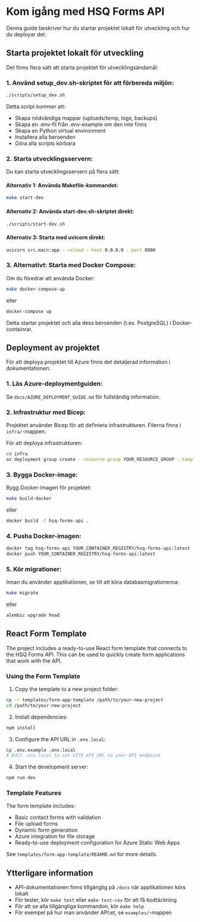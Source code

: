 # Kom igång med HSQ Forms API

Denna guide beskriver hur du startar projektet lokalt för utveckling och hur du deployar det.

## Starta projektet lokalt för utveckling

Det finns flera sätt att starta projektet för utvecklingsändamål:

### 1. Använd setup_dev.sh-skriptet för att förbereda miljön:

```bash
./scripts/setup_dev.sh
```

Detta script kommer att:
- Skapa nödvändiga mappar (uploads/temp, logs, backups)
- Skapa en .env-fil från .env-example om den inte finns
- Skapa en Python virtual environment
- Installera alla beroenden
- Göra alla scripts körbara

### 2. Starta utvecklingsservern:

Du kan starta utvecklingsservern på flera sätt:

#### Alternativ 1: Använda Makefile-kommandot:

```bash
make start-dev
```

#### Alternativ 2: Använda start-dev.sh-skriptet direkt:

```bash
./scripts/start-dev.sh
```

#### Alternativ 3: Starta med uvicorn direkt:

```bash
uvicorn src.main:app --reload --host 0.0.0.0 --port 8000
```

### 3. Alternativt: Starta med Docker Compose:

Om du föredrar att använda Docker:

```bash
make docker-compose-up
```

eller 

```bash
docker-compose up
```

Detta startar projektet och alla dess beroenden (t.ex. PostgreSQL) i Docker-containrar.

## Deployment av projektet

För att deploya projektet till Azure finns det detaljerad information i dokumentationen.

### 1. Läs Azure-deploymentguiden:

Se `docs/AZURE_DEPLOYMENT_GUIDE.md` för fullständig information.

### 2. Infrastruktur med Bicep:

Projektet använder Bicep för att definiera infrastrukturen. Filerna finns i `infra/`-mappen.

För att deploya infrastrukturen:

```bash
cd infra
az deployment group create --resource-group YOUR_RESOURCE_GROUP --template-file main.bicep --parameters main.parameters.json
```

### 3. Bygga Docker-image:

Bygg Docker-imagen för projektet:

```bash
make build-docker
```

eller

```bash
docker build -t hsq-forms-api .
```

### 4. Pusha Docker-imagen:

```bash
docker tag hsq-forms-api YOUR_CONTAINER_REGISTRY/hsq-forms-api:latest
docker push YOUR_CONTAINER_REGISTRY/hsq-forms-api:latest
```

### 5. Kör migrationer:

Innan du använder applikationen, se till att köra databasmigrationerna:

```bash
make migrate
```

eller

```bash
alembic upgrade head
```

## React Form Template

The project includes a ready-to-use React form template that connects to the HSQ Forms API. This can be used to quickly create form applications that work with the API.

### Using the Form Template

1. Copy the template to a new project folder:

```bash
cp -r templates/form-app-template /path/to/your-new-project
cd /path/to/your-new-project
```

2. Install dependencies:

```bash
npm install
```

3. Configure the API URL in `.env.local`:

```bash
cp .env.example .env.local
# Edit .env.local to set VITE_API_URL to your API endpoint
```

4. Start the development server:

```bash
npm run dev
```

### Template Features

The form template includes:

- Basic contact forms with validation
- File upload forms
- Dynamic form generation
- Azure integration for file storage
- Ready-to-use deployment configuration for Azure Static Web Apps

See `templates/form-app-template/README.md` for more details.

## Ytterligare information

- API-dokumentationen finns tillgänglig på `/docs` när applikationen körs lokalt
- För tester, kör `make test` eller `make test-cov` för att få kodtäckning
- För att se alla tillgängliga kommandon, kör `make help`
- För exempel på hur man använder API:et, se `examples/`-mappen
